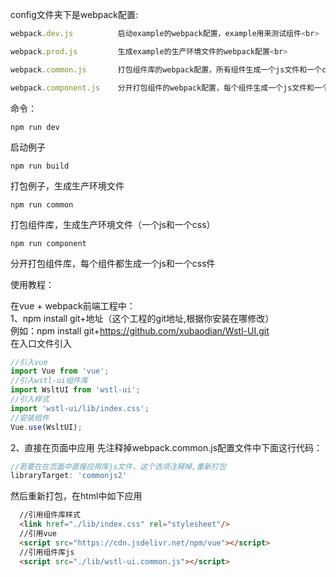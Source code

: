 config文件夹下是webpack配置:<br>
```javascript
webpack.dev.js          启动example的webpack配置，example用来测试组件<br>

webpack.prod.js         生成example的生产环境文件的webpack配置<br>

webpack.common.js       打包组件库的webpack配置，所有组件生成一个js文件和一个css文件

webpack.component.js    分开打包组件的webpack配置，每个组件生成一个js文件和一个css文件
```
命令：<br>
```
npm run dev
```
启动例子<br>



```
npm run build
```
打包例子，生成生产环境文件<br>



```
npm run common
```
打包组件库，生成生产环境文件（一个js和一个css）<br>



```
npm run component
```
分开打包组件库，每个组件都生成一个js和一个css件<br>




使用教程：<br>

在vue + webpack前端工程中：<br>
1、npm install git+地址（这个工程的git地址,根据你安装在哪修改）<br>
例如：npm install git+https://github.com/xubaodian/Wstl-UI.git <br>
在入口文件引入
```javascript
//引入vue
import Vue from 'vue';
//引入wstl-ui组件库
import WsltUI from 'wstl-ui';
//引入样式
import 'wstl-ui/lib/index.css';
//安装组件
Vue.use(WsltUI);
```
2、直接在页面中应用
先注释掉webpack.common.js配置文件中下面这行代码：<br>
```javascript
//若要在在页面中直接应用库js文件，这个选项注释掉,重新打包
libraryTarget: 'commonjs2'
```
然后重新打包，在html中如下应用
```html
  //引用组件库样式
  <link href="./lib/index.css" rel="stylesheet"/>
  //引用vue
  <script src="https://cdn.jsdelivr.net/npm/vue"></script>
  //引用组件库js
  <script src="./lib/wstl-ui.common.js"></script>
```
